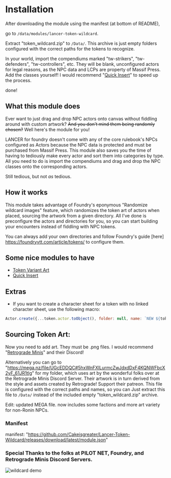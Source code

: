 # Installation
After downloading the module using the manifest (at bottom of README),

go to ```/data/modules/lancer-token-wildcard```.

Extract "token_wildcard.zip" to ```/Data/```. This archive is just empty folders configured with the correct paths for the tokens to recognize.

In your world, import the compendiums marked "tw-strikers", "tw-defenders", "tw-controllers", etc. They will be blank, unconfigured actors for legal reasons, as the NPC data and LCPs are property of Massif Press. Add the classes yourself! I would recommend "[Quick Insert](https://foundryvtt.com/packages/quick-insert)" to speed up the process.

done!

## What this module does
Ever want to just drag and drop NPC actors onto canvas without fiddling around with custom artwork? ~~And you don't mind them being randomly chosen?~~ Well here's the module for you!

LANCER for foundry doesn't come with any of the core rulebook's NPCs configured as Actors because the NPC data is protected and must be purchased from Massif Press. This module also saves you the time of having to tediously make every actor and sort them into categories by type. All you need to do is import the compendiums and drag and drop the NPC classes onto the corresponding actors.

Still tedious, but not *as* tedious.

## How it works
This module takes advantage of Foundry's eponymous "Randomize wildcard images" feature, which randomizes the token art of actors when placed, sourcing the artwork from a given directory. All I've done is preconfigure the actors and directories for you, so you can start building your encounters instead of fiddling with NPC tokens. 

You can always add your own directories and follow Foundry's guide [here] https://foundryvtt.com/article/tokens/ to configure them. 

## Some nice modules to have
- [Token Variant Art](https://foundryvtt.com/packages/token-variants)
- [Quick Insert](https://foundryvtt.com/packages/quick-insert)

## Extras
- If you want to create a character sheet for a token with no linked character sheet, use the following macro:
```js
Actor.create({...token.actor.toObject(), folder: null, name: `NEW ${token.actor.name}`})
```

## Sourcing Token Art:
Now you need to add art. They must be .png files. I would recommend "[Retrograde Minis](https://retrogrademinis.com/)" and their Discord!

Alternatively you can go to "https://mega.nz/file/UGcEDDQC#5hxWnFXlLurmcZwJdxdDxF4KQNWFbcX2yF_61JR1tlg" for my folder, which uses art by the wonderful folks over at the Retrograde Minis Discord Server. Their artwork is in turn derived from the style and assets created by Retrograde! Support their patreon. This file is configured with the correct paths and names, so you can Just extract this file to ```/Data/``` instead of the included empty "token_wildcard.zip" archive. 

Edit: updated MEGA file. now includes some factions and more art variety for non-Ronin NPCs.

### Manifest
manifest: "https://github.com/Cakeisgreater/Lancer-Token-Wildcard/releases/download/latest/module.json"

### Special Thanks to the folks at PILOT NET, Foundry, and Retrograde Minis Discord Servers.
![wildcard demo](https://user-images.githubusercontent.com/129597129/230131296-2c2ddec6-26f9-4f5f-8fa7-a3626fadc043.gif)
